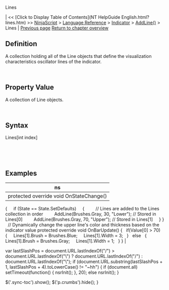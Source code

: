 ﻿










 


Lines







| &lt;&lt; [Click to Display Table of Contents](NT HelpGuide English.html?lines.htm) &gt;&gt;
 [NinjaScript](ninjascript.htm) &gt; [Language Reference](language_reference_wip.htm) &gt; [Indicator](indicator.htm) &gt; [AddLine()](addline.htm) &gt;
Lines | [Previous page](line_class.htm)
[Return to chapter overview](addline.htm)










Definition
----------


A collection holding all of the Line objects that define the visualization characteristics oscillator lines of the indicator.


 


Property Value
--------------


A collection of Line objects.


 


Syntax
------


Lines[int index]


 


 



Examples
--------




| ns |
| --- |
| protected override void OnStateChange()
{
     if (State == State.SetDefaults)
     {
         // Lines are added to the Lines collection in order
         AddLine(Brushes.Gray, 30, "Lower"); // Stored in Lines[0]
         AddLine(Brushes.Gray, 70, "Upper"); // Stored in Lines[1]
     }
}
 
// Dynamically change the upper line's color and thickness based on the indicator value
protected override void OnBarUpdate()
{
   if(Value[0] &gt; 70)
   {
     Lines[1].Brush = Brushes.Blue;
     Lines[1].Width = 3;
   }
   else 
   { 
     Lines[1].Brush = Brushes.Gray; 
     Lines[1].Width = 1; 
   }
} |






 
 var lastSlashPos = document.URL.lastIndexOf("/") &gt; document.URL.lastIndexOf("\\") ? document.URL.lastIndexOf("/") : document.URL.lastIndexOf("\\");
 if (document.URL.substring(lastSlashPos + 1, lastSlashPos + 4).toLowerCase() != "~hh") {
 if (document.all) setTimeout(function() {
 nsrInit();
 }, 20);
 else nsrInit();
 }
 
 
 $('.sync-toc').show();
 $('p.crumbs').hide();
 }
 
 
 




